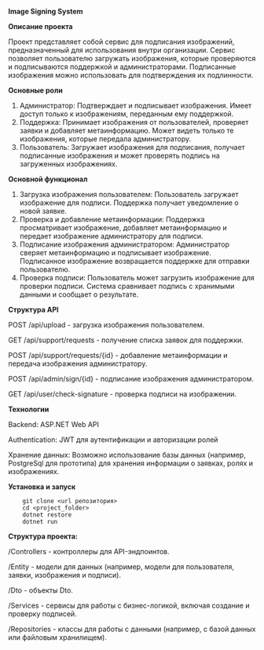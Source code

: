 **Image Signing System**

**Описание проекта**

Проект представляет собой сервис для подписания изображений, предназначенный для использования внутри организации. Сервис позволяет пользователю загружать изображения, которые проверяются и подписываются поддержкой и администраторами. Подписанные изображения можно использовать для подтверждения их подлинности.

**Основные роли**
1. Администратор: Подтверждает и подписывает изображения. Имеет доступ только к изображениям, переданным ему поддержкой.
2. Поддержка: Принимает изображения от пользователей, проверяет заявки и добавляет метаинформацию. Может видеть только те изображения, которые передала администратору.
3. Пользователь: Загружает изображения для подписания, получает подписанные изображения и может проверять подпись на загруженных изображениях.

**Основной функционал**
1) Загрузка изображения пользователем:
        Пользователь загружает изображение для подписи.
        Поддержка получает уведомление о новой заявке.
2) Проверка и добавление метаинформации:
        Поддержка просматривает изображение, добавляет метаинформацию и передает изображение администратору для подписи.
3) Подписание изображения администратором:
        Администратор сверяет метаинформацию и подписывает изображение.
        Подписанное изображение возвращается поддержке для отправки пользователю.
4) Проверка подписи:
        Пользователь может загрузить изображение для проверки подписи. Система сравнивает подпись с хранимыми данными и сообщает о результате.

**Структура API**

POST /api/upload - загрузка изображения пользователем.

GET /api/support/requests - получение списка заявок для поддержки.

POST /api/support/requests/{id} - добавление метаинформации и передача изображения администратору.

POST /api/admin/sign/{id} - подписание изображения администратором.

GET /api/user/check-signature - проверка подписи на изображении.

**Технологии**

Backend: ASP.NET Web API

Authentication: JWT для аутентификации и авторизации ролей

Хранение данных: Возможно использование базы данных (например, PostgreSql для прототипа) для хранения информации о заявках, ролях и изображениях.

**Установка и запуск**

        git clone <url репозитория>
        cd <project_folder>
        dotnet restore
        dotnet run

**Структура проекта:**

/Controllers - контроллеры для API-эндпоинтов.

/Entity - модели для данных (например, модели для пользователя, заявки, изображения и подписи).

/Dto - объекты Dto.

/Services - сервисы для работы с бизнес-логикой, включая создание и проверку подписей.

/Repositories - классы для работы с данными (например, с базой данных или файловым хранилищем).

